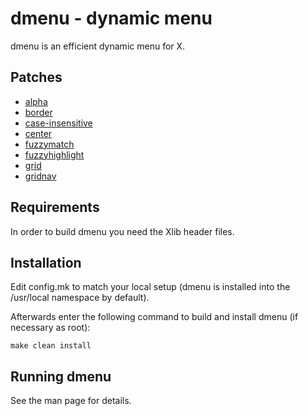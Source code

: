 dmenu - dynamic menu
====================
dmenu is an efficient dynamic menu for X.

## Patches
- [alpha](https://tools.suckless.org/dmenu/patches/alpha/)
- [border](https://tools.suckless.org/dmenu/patches/border/)
- [case-insensitive](https://tools.suckless.org/dmenu/patches/case-insensitive/)
- [center](https://tools.suckless.org/dmenu/patches/center/)
- [fuzzymatch](https://tools.suckless.org/dmenu/patches/fuzzymatch/)
- [fuzzyhighlight](https://tools.suckless.org/dmenu/patches/fuzzyhighlight/)
- [grid](https://tools.suckless.org/dmenu/patches/grid/)
- [gridnav](https://tools.suckless.org/dmenu/patches/gridnav/)


Requirements
------------
In order to build dmenu you need the Xlib header files.


Installation
------------
Edit config.mk to match your local setup (dmenu is installed into
the /usr/local namespace by default).

Afterwards enter the following command to build and install dmenu
(if necessary as root):

    make clean install


Running dmenu
-------------
See the man page for details.
